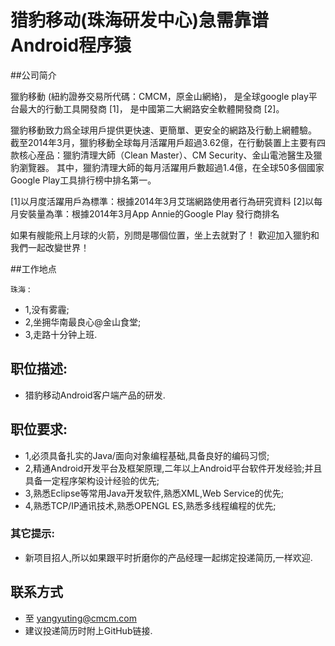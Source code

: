 # 猎豹移动(珠海研发中心)急需靠谱Android程序猿
##公司简介

獵豹移動 (紐約證券交易所代碼：CMCM，原金山網絡)，
是全球google play平台最大的行動工具開發商 [1]，
是中國第二大網路安全軟體開發商 [2]。

獵豹移動致力爲全球用戶提供更快速、更簡單、更安全的網路及行動上網體驗。
截至2014年3月，獵豹移動全球每月活躍用戶超過3.62億，在行動裝置上主要有四款核心産品：獵豹清理大師（Clean Master）、CM Security、金山電池醫生及獵豹瀏覽器。
其中，獵豹清理大師的每月活躍用戶數超過1.4億，在全球50多個國家Google Play工具排行榜中排名第一。

[1]以月度活躍用戶為標準：根據2014年3月艾瑞網路使用者行為研究資料
[2]以每月安裝量為準：根據2014年3月App Annie的Google Play 發行商排名

如果有艘能飛上月球的火箭，別問是哪個位置，坐上去就對了！
歡迎加入獵豹和我們一起改變世界！

##工作地点

`珠海` :

- 1,没有雾霾;
- 2,坐拥华南最良心@金山食堂;
- 3,走路十分钟上班. 

## 职位描述:

- 猎豹移动Android客户端产品的研发. 

## 职位要求:
- 1,必须具备扎实的Java/面向对象编程基础,具备良好的编码习惯;
- 2,精通Android开发平台及框架原理,二年以上Android平台软件开发经验;并且具备一定程序架构设计经验的优先;
- 3,熟悉Eclipse等常用Java开发软件,熟悉XML,Web Service的优先;
- 4,熟悉TCP/IP通讯技术,熟悉OPENGL ES,熟悉多线程编程的优先;

### 其它提示:

- 新项目招人,所以如果跟平时折磨你的产品经理一起绑定投递简历,一样欢迎. 

## 联系方式
- 至 yangyuting@cmcm.com
- 建议投递简历时附上GitHub链接. 

